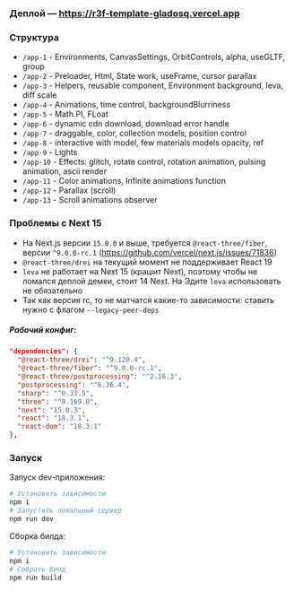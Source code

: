 ### Деплой — https://r3f-template-gladosq.vercel.app

### Структура
- `/app-1` - Environments, CanvasSettings, OrbitControls, alpha, useGLTF, group
- `/app-2` - Preloader, Html, State work, useFrame, cursor parallax
- `/app-3` - Helpers, reusable component, Environment background, leva, diff scale
- `/app-4` - Animations, time control, backgroundBlurriness
- `/app-5` - Math.PI, FLoat
- `/app-6` - dynamic cdn download, download error handle
- `/app-7` - draggable, color, collection models, position control
- `/app-8` - interactive with model, few materials models opacity, ref
- `/app-9` - Lights
- `/app-10` - Effects: glitch, rotate control, rotation animation, pulsing animation, ascii render
- `/app-11` - Color animations, Infinite animations function
- `/app-12` - Parallax (scroll)
- `/app-13` - Scroll animations observer

### Проблемы с Next 15

- На Next.js версии `15.0.0` и выше, требуется `@react-three/fiber`, версии `^9.0.0-rc.1` (https://github.com/vercel/next.js/issues/71836)
- `@react-three/drei` на текущий момент не поддерживает React 19 
- `leva` не работает на Next 15 (крашит Next), поэтому чтобы не ломался деплой демки, стоит 14 Next. На Эдите `leva` использовать не обязательно
- Так как версия rc, то не матчатся какие-то зависимости: ставить нужно с флагом `--legacy-peer-deps`

##### Рабочий конфиг:

```json
"dependencies": {
  "@react-three/drei": "^9.120.4",
  "@react-three/fiber": "^9.0.0-rc.1",
  "@react-three/postprocessing": "^2.16.3",
  "postprocessing": "^6.36.4",
  "sharp": "^0.33.5",
  "three": "^0.169.0",
  "next": "15.0.3",
  "react": "18.3.1",
  "react-dom": "18.3.1"
},
```

### Запуск
Запуск dev-приложения:
```bash
# Установить зависимости
npm i
# Запустить локальный сервер
npm run dev
```

Сборка билда:
```bash
# Установить зависимости
npm i
# Собрать билд
npm run build
```
